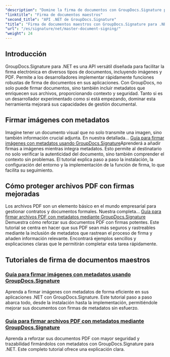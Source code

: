 ```yaml
---
"description": "Domine la firma de documentos con GroupDocs.Signature para .NET con nuestros tutoriales detallados. Firme imágenes y PDF con metadatos sin esfuerzo."
"linktitle": "Firma de documentos maestros"
"second_title": "API .NET de GroupDocs.Signature"
"title": "Firma de documentos maestros con GroupDocs.Signature para .NET"
"url": "/es/signature/net/master-document-signing/"
"weight": 24
---
```


## Introducción

GroupDocs.Signature para .NET es una API versátil diseñada para facilitar la firma electrónica en diversos tipos de documentos, incluyendo imágenes y PDF. Permite a los desarrolladores implementar rápidamente funciones robustas de firma de documentos en sus aplicaciones. Con GroupDocs, no solo puede firmar documentos, sino también incluir metadatos que enriquecen sus archivos, proporcionando contexto y seguridad. Tanto si es un desarrollador experimentado como si está empezando, dominar esta herramienta mejorará sus capacidades de gestión documental.

## Firmar imágenes con metadatos  
Imagine tener un documento visual que no solo transmite una imagen, sino también información crucial adjunta. En nuestra detallada... [Guía para firmar imágenes con metadatos usando GroupDocs.Signature](./signing-images-with-metadata/)Aprenderá a añadir firmas a imágenes mientras integra metadatos. Esto permite al destinatario no solo verificar la autenticidad del documento, sino también comprender el contexto sin problemas. El tutorial explica paso a paso la instalación, la configuración del entorno y la implementación de la función de firma, lo que facilita su seguimiento.

## Cómo proteger archivos PDF con firmas mejoradas  
Los archivos PDF son un elemento básico en el mundo empresarial para gestionar contratos y documentos formales. Nuestra completa... [Guía para firmar archivos PDF con metadatos mediante GroupDocs.Signature](./signing-pdf-with-metadata/) Demuestra cómo reforzar sus documentos PDF con firmas potentes. Este tutorial se centra en hacer que sus PDF sean más seguros y rastreables mediante la inclusión de metadatos que rastrean el proceso de firma y añaden información relevante. Encontrará ejemplos sencillos y explicaciones claras que le permitirán completar esta tarea rápidamente.

## Tutoriales de firma de documentos maestros
### [Guía para firmar imágenes con metadatos usando GroupDocs.Signature](./signing-images-with-metadata/)
Aprenda a firmar imágenes con metadatos de forma eficiente en sus aplicaciones .NET con GroupDocs.Signature. Este tutorial paso a paso abarca todo, desde la instalación hasta la implementación, permitiéndole mejorar sus documentos con firmas de metadatos sin esfuerzo.
### [Guía para firmar archivos PDF con metadatos mediante GroupDocs.Signature](./signing-pdf-with-metadata/)
Aprenda a reforzar sus documentos PDF con mayor seguridad y trazabilidad firmándolos con metadatos con GroupDocs.Signature para .NET. Este completo tutorial ofrece una explicación clara.